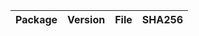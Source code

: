 | Package   | Version | File                   | SHA256                                                           |
|-----------|---------|------------------------|------------------------------------------------------------------|
